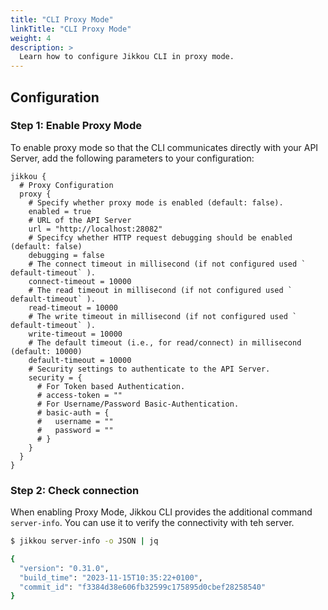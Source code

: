 ```yaml
---
title: "CLI Proxy Mode"
linkTitle: "CLI Proxy Mode"
weight: 4
description: >
  Learn how to configure Jikkou CLI in proxy mode.
---
```


## Configuration

### Step 1: Enable Proxy Mode

To enable proxy mode so that the CLI communicates directly with your API Server, add the following parameters to your
configuration:

```hocon
jikkou {
  # Proxy Configuration
  proxy {
    # Specify whether proxy mode is enabled (default: false).
    enabled = true
    # URL of the API Server
    url = "http://localhost:28082"
    # Specifcy whether HTTP request debugging should be enabled (default: false)
    debugging = false
    # The connect timeout in millisecond (if not configured used ` default-timeout` ).
    connect-timeout = 10000
    # The read timeout in millisecond (if not configured used ` default-timeout` ).
    read-timeout = 10000
    # The write timeout in millisecond (if not configured used ` default-timeout` ).
    write-timeout = 10000
    # The default timeout (i.e., for read/connect) in millisecond (default: 10000)
    default-timeout = 10000
    # Security settings to authenticate to the API Server.
    security = {
      # For Token based Authentication.
      # access-token = ""
      # For Username/Password Basic-Authentication.
      # basic-auth = {
      #   username = ""
      #   password = ""
      # }
    }
  }
}
```

### Step 2: Check connection

When enabling Proxy Mode, Jikkou CLI provides the additional command `server-info`. You can use it to verify the
connectivity with teh server.

```bash
$ jikkou server-info -o JSON | jq

{
  "version": "0.31.0",
  "build_time": "2023-11-15T10:35:22+0100",
  "commit_id": "f3384d38e606fb32599c175895d0cbef28258540"
}
```

